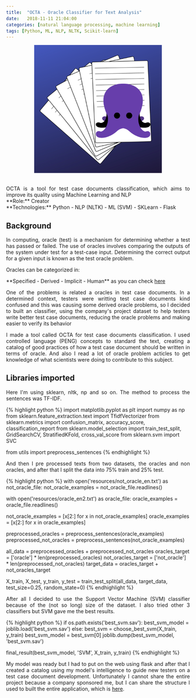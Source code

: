 ```yaml
---
title:  "OCTA - Oracle Classifier for Text Analysis"
date:   2018-11-11 21:04:00
categories: [natural language processing, machine learning]
tags: [Python, ML, NLP, NLTK, Scikit-learn]
---
```


<div style="text-align:center"><img src="https://github.com/antoniosj/blog-examples/blob/master/github-images/octa.png?raw=true" width="350px;" height="350px;" /></div><br /><p style="text-align: justify; font-family: -apple-system, BlinkMacSystemFont, sans-serif;" >OCTA is a tool for test case documents classification, which aims to improve its quality using Machine Learning and NLP <br /> **Role:** Creator<br /> **Technologies:** Python - NLP (NLTK) - ML (SVM) - SKLearn - Flask</p>

## Background

<p style="text-align: justify; font-family: -apple-system, BlinkMacSystemFont, sans-serif;" >In computing, oracle (test) is a mechanism for determining whether a test has passed or failed. The use of oracles involves comparing the outputs of the system under test for a test-case input.
Determining the correct output for a given input is known as the test oracle problem.</p>

<p style="text-align: justify; font-family: -apple-system, BlinkMacSystemFont, sans-serif;" >Oracles can be categorized in:</p> **Specified - Derived - Implicit - Human** as you can check <a href="https://ieeexplore.ieee.org/abstract/document/6963470/">here</a>

<p style="text-align: justify; font-family: -apple-system, BlinkMacSystemFont, sans-serif;" >One of the problems is related a oracles in test case documents. In a determined context, testers were writting test case documents kind confused and this was causing some derived oracle problems, so I decided to built an classifier, using the company's project dataset to help testers write better test case documents, reducing the oracle problems and making easier to verify its behavior</p>

<p style="text-align: justify; font-family: -apple-system, BlinkMacSystemFont, sans-serif;" >I made a tool called OCTA for test case documents classification. I used controlled language (PENG) concepts to standard the text, creating a catalog of good practices of how a test case document should be written in terms of oracle. And also I read a lot of oracle problem acticles to get knowledge of what scientists were doing to contribute to this subject.</p> 

## Libraries imported 

<p style="text-align: justify; font-family: -apple-system, BlinkMacSystemFont, sans-serif;" >Here I'm using sklearn, nltk, np and so on. The method to process the sentences was TF-IDF.</p> 

{% highlight python %}
import matplotlib.pyplot as plt
import numpy as np
from sklearn.feature_extraction.text import TfidfVectorizer
from sklearn.metrics import confusion_matrix, accuracy_score, classification_report
from sklearn.model_selection import train_test_split, GridSearchCV, StratifiedKFold, cross_val_score
from sklearn.svm import SVC

from utils import preprocess_sentences
{% endhighlight %}

<p style="text-align: justify; font-family: -apple-system, BlinkMacSystemFont, sans-serif;" >And then I pre processed texts from two datasets, the oracles and non oracles, and after that I split the data into 75% train and 25% test.</p> 

{% highlight python %}
with open('resources/not_oracle_en.txt') as not_oracle_file:
		not_oracle_examples = not_oracle_file.readlines()

with open('resources/oracle_en2.txt') as oracle_file:
		oracle_examples = oracle_file.readlines()

not_oracle_examples = [x[2:] for x in not_oracle_examples]
oracle_examples = [x[2:] for x in oracle_examples]

preprocessed_oracles = preprocess_sentences(oracle_examples)
preprocessed_not_oracles = preprocess_sentences(not_oracle_examples)

all_data = preprocessed_oracles + preprocessed_not_oracles
oracles_target = ['oracle'] * len(preprocessed_oracles)
not_oracles_target = ['not_oracle'] * len(preprocessed_not_oracles)
target_data = oracles_target + not_oracles_target

X_train, X_test, y_train, y_test = train_test_split(all_data, target_data, test_size=0.25, random_state=0)
{% endhighlight %}

<p style="text-align: justify; font-family: -apple-system, BlinkMacSystemFont, sans-serif;" >After all I decided to use the Support Vector Machine (SVM) classifier because of the (not so long) size of the dataset. I also tried other 3 classifiers but SVM gave me the best results.</p> 

{% highlight python %}
if os.path.exists('best_svm.sav'):
		best_svm_model = joblib.load('best_svm.sav')
	else:
		best_svm = choose_best_svm(X_train, y_train)
		best_svm_model = best_svm[0]
		joblib.dump(best_svm_model, 'best_svm.sav')

final_result(best_svm_model, 'SVM', X_train, y_train)
{% endhighlight %}

<p style="text-align: justify; font-family: -apple-system, BlinkMacSystemFont, sans-serif;" >My model was ready but I had to put on the web using flask and after that I created a catalog using my model's intelligence to guide new testers on a test case document development. Unfortunately I cannot share the entire project because a company sponsored me, but I can share the structure I used to built the entire application, which is <a href="https://github.com/antoniosj/octa/">here</a>.</p> 
